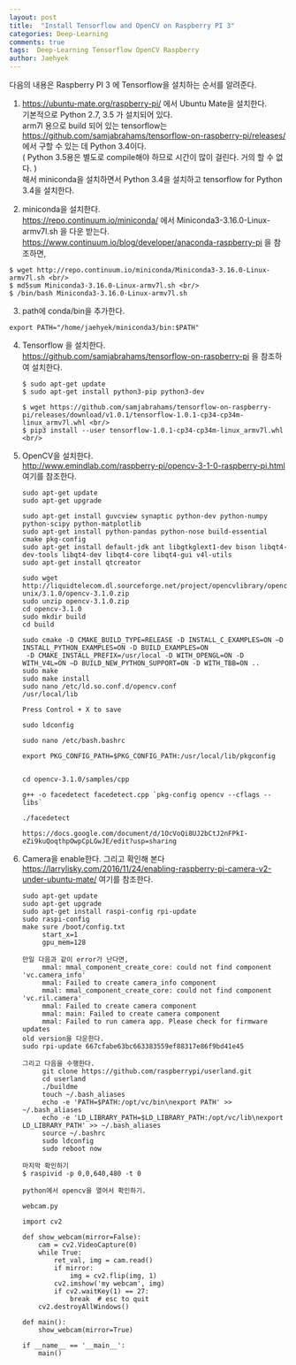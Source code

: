 ```yaml
---
layout: post
title:  "Install Tensorflow and OpenCV on Raspberry PI 3"
categories: Deep-Learning
comments: true
tags:  Deep-Learning Tensorflow OpenCV Raspberry
author: Jaehyek
---
```


다음의 내용은 Raspberry PI 3 에 Tensorflow을 설치하는 순서를 알려준다. 

1. <https://ubuntu-mate.org/raspberry-pi/> 에서  Ubuntu Mate을 설치한다. <br/>
    기본적으로 Python 2.7, 3.5 가 설치되어 있다. <br/>
    arm7l 용으로 build 되어 있는 tensorflow는 <https://github.com/samjabrahams/tensorflow-on-raspberry-pi/releases/> <br/>
    에서 구할 수 있는 데 Python 3.4이다.  <br/>
    ( Python 3.5용은 별도로 compile해야 하므로 시간이 많이 걸린다. 거의 할 수 없다. ) <br/>
    해서 miniconda을 설치하면서 Python 3.4을 설치하고 tensorflow for Python 3.4을 설치한다. <br/>
    
2. miniconda을 설치한다.  <br/>
    <https://repo.continuum.io/miniconda/> 에서 Miniconda3-3.16.0-Linux-armv7l.sh 을 다운 받는다. <br/>
    <https://www.continuum.io/blog/developer/anaconda-raspberry-pi> 을 참조하면,  <br/>
```    
$ wget http://repo.continuum.io/miniconda/Miniconda3-3.16.0-Linux-armv7l.sh <br/>
$ md5sum Miniconda3-3.16.0-Linux-armv7l.sh <br/>
$ /bin/bash Miniconda3-3.16.0-Linux-armv7l.sh
```    

3. path에 conda/bin을 추가한다.   <br/>
```
export PATH="/home/jaehyek/miniconda3/bin:$PATH"
```   

4. Tensorflow 을 설치한다. <br/>
    <https://github.com/samjabrahams/tensorflow-on-raspberry-pi> 을 참조하여 설치한다.

    ```
    $ sudo apt-get update
    $ sudo apt-get install python3-pip python3-dev
    
    $ wget https://github.com/samjabrahams/tensorflow-on-raspberry-pi/releases/download/v1.0.1/tensorflow-1.0.1-cp34-cp34m-linux_armv7l.whl <br/>
    $ pip3 install --user tensorflow-1.0.1-cp34-cp34m-linux_armv7l.whl <br/>
    
    ```

5. OpenCV을 설치한다.  <br/>
   <http://www.emindlab.com/raspberry-pi/opencv-3-1-0-raspberry-pi.html> 여기를 참조한다.<br/>

    ```
    sudo apt-get update
    sudo apt-get upgrade
    
    sudo apt-get install guvcview synaptic python-dev python-numpy python-scipy python-matplotlib 
    sudo apt-get install python-pandas python-nose build-essential cmake pkg-config
    sudo apt-get install default-jdk ant libgtkglext1-dev bison libqt4-dev-tools libqt4-dev libqt4-core libqt4-gui v4l-utils
    sudo apt-get install qtcreator
    
    sudo wget http://liquidtelecom.dl.sourceforge.net/project/opencvlibrary/opencv-unix/3.1.0/opencv-3.1.0.zip
    sudo unzip opencv-3.1.0.zip
    cd opencv-3.1.0
    sudo mkdir build
    cd build
    
    sudo cmake -D CMAKE_BUILD_TYPE=RELEASE -D INSTALL_C_EXAMPLES=ON –D INSTALL_PYTHON_EXAMPLES=ON -D BUILD_EXAMPLES=ON 
     -D CMAKE_INSTALL_PREFIX=/usr/local -D WITH_OPENGL=ON -D WITH_V4L=ON –D BUILD_NEW_PYTHON_SUPPORT=ON -D WITH_TBB=ON ..
    sudo make
    sudo make install
    sudo nano /etc/ld.so.conf.d/opencv.conf
    /usr/local/lib
    
    Press Control + X to save
    
    sudo ldconfig
    
    sudo nano /etc/bash.bashrc
    
    export PKG_CONFIG_PATH=$PKG_CONFIG_PATH:/usr/local/lib/pkgconfig
    
    
    cd opencv-3.1.0/samples/cpp
    
    g++ -o facedetect facedetect.cpp `pkg-config opencv --cflags --libs`
    
    ./facedetect
    
    https://docs.google.com/document/d/1OcVoQi8UJ2bCtJ2nFPkI-eZi9kuQoqthpOwpCpLGwJE/edit?usp=sharing
    
    ```

6. Camera을 enable한다. 그리고 확인해 본다  <br/>
   <https://larrylisky.com/2016/11/24/enabling-raspberry-pi-camera-v2-under-ubuntu-mate/> 여기를 참조한다.  <br/>  

    ```
    sudo apt-get update
    sudo apt-get upgrade
    sudo apt-get install raspi-config rpi-update
    sudo raspi-config
    make sure /boot/config.txt
         start_x=1
         gpu_mem=128
    
    만일 다음과 같이 error가 난다면, 
         mmal: mmal_component_create_core: could not find component 'vc.camera_info'
         mmal: Failed to create camera_info component
         mmal: mmal_component_create_core: could not find component 'vc.ril.camera'
         mmal: Failed to create camera component
         mmal: main: Failed to create camera component
         mmal: Failed to run camera app. Please check for firmware updates
    old version을 다운한다.
    sudo rpi-update 667cfabe63bc663383559ef88317e86f9bd41e45
    
    그리고 다음을 수행한다.
         git clone https://github.com/raspberrypi/userland.git
         cd userland
         ./buildme
         touch ~/.bash_aliases
         echo -e 'PATH=$PATH:/opt/vc/bin\nexport PATH' >> ~/.bash_aliases
         echo -e 'LD_LIBRARY_PATH=$LD_LIBRARY_PATH:/opt/vc/lib\nexport LD_LIBRARY_PATH' >> ~/.bash_aliases
         source ~/.bashrc
         sudo ldconfig
         sudo reboot now
    
    마지막 확인하기
    $ raspivid -p 0,0,640,480 -t 0
    
    python에서 opencv을 열어서 확인하기.
    
    webcam.py
    
    import cv2
    
    def show_webcam(mirror=False):
        cam = cv2.VideoCapture(0)
        while True:
            ret_val, img = cam.read()
            if mirror: 
                img = cv2.flip(img, 1)
            cv2.imshow('my webcam', img)
            if cv2.waitKey(1) == 27: 
                break  # esc to quit
        cv2.destroyAllWindows()
    
    def main():
        show_webcam(mirror=True)
    
    if __name__ == '__main__':
        main()
    
    ```